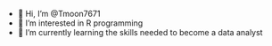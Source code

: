 - 👋 Hi, I’m @Tmoon7671
- 👀 I’m interested in R programming 
- 🌱 I’m currently learning the skills needed to become a data analyst 


<!---
Tmoon7671/Tmoon7671 is a ✨ special ✨ repository because its `README.md` (this file) appears on your GitHub profile.
You can click the Preview link to take a look at your changes.
--->
